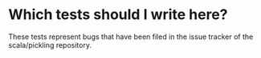 # Which tests should I write here?

These tests represent bugs that have been filed in the issue
tracker of the scala/pickling repository.
